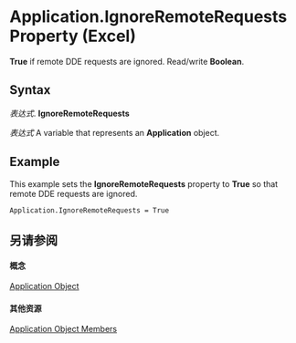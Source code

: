 
# Application.IgnoreRemoteRequests Property (Excel)

 **True** if remote DDE requests are ignored. Read/write **Boolean**.


## Syntax

 _表达式_. **IgnoreRemoteRequests**

 _表达式_ A variable that represents an **Application** object.


## Example

This example sets the  **IgnoreRemoteRequests** property to **True** so that remote DDE requests are ignored.


```
Application.IgnoreRemoteRequests = True
```


## 另请参阅


#### 概念


[Application Object](19b73597-5cf9-4f56-8227-b5211f657f6f.md)
#### 其他资源


[Application Object Members](http://msdn.microsoft.com/library/4cb9ca42-8d07-cc9c-2d80-4eb9a5921e1e%28Office.15%29.aspx)